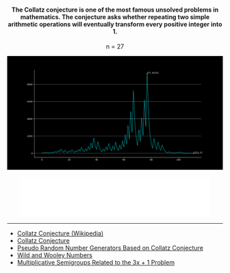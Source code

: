 <h4 align="center"> The Collatz conjecture is one of the most famous unsolved problems in mathematics. The conjecture asks whether repeating two simple arithmetic operations will eventually transform every positive integer into 1. </h4>
<p align="center">n = 27</p>
<p align="center"><img src="./img/n27.png"></p>
<p align="center"><img src="./img/con.svg"></p>

---

- [Collatz Conjecture (Wikipedia)](https://en.wikipedia.org/wiki/Collatz_conjecture)
- [Collatz Conjecture](https://github.com/cx0y/collatz/blob/main/docs/collatz_conjecture.pdf)
- [Pseudo Random Number Generators Based on Collatz Conjecture](https://github.com/cx0y/collatz/blob/main/docs/Pseudo_random_number_generators_based_on.pdf)
- [Wild and Wooley Numbers](https://github.com/cx0y/collatz/blob/main/docs/lagarias97.pdf)
- [Multiplicative Semigroups Related to the 3x + 1 Problem](https://github.com/cx0y/collatz/blob/main/docs/semigroups.pdf)
